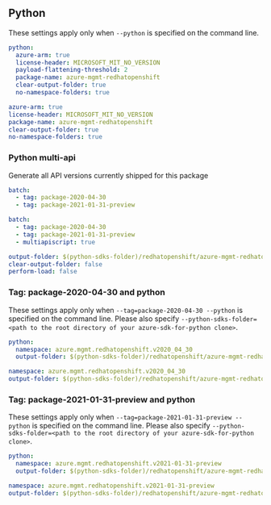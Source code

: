 ## Python

These settings apply only when `--python` is specified on the command line.

```yaml $(python) && !$(track2)
python:
  azure-arm: true
  license-header: MICROSOFT_MIT_NO_VERSION
  payload-flattening-threshold: 2
  package-name: azure-mgmt-redhatopenshift
  clear-output-folder: true
  no-namespace-folders: true
```
```yaml $(python) && $(track2)
azure-arm: true
license-header: MICROSOFT_MIT_NO_VERSION
package-name: azure-mgmt-redhatopenshift
clear-output-folder: true
no-namespace-folders: true
```

### Python multi-api

Generate all API versions currently shipped for this package

```yaml $(python) && $(multiapi) && !$(track2)
batch:
  - tag: package-2020-04-30
  - tag: package-2021-01-31-preview
```
```yaml $(python) && $(multiapi) && $(track2)
batch:
  - tag: package-2020-04-30
  - tag: package-2021-01-31-preview
  - multiapiscript: true
```

``` yaml $(multiapiscript)
output-folder: $(python-sdks-folder)/redhatopenshift/azure-mgmt-redhatopenshift/azure/mgmt/redhatopenshift/
clear-output-folder: false
perform-load: false
```

### Tag: package-2020-04-30 and python

These settings apply only when `--tag=package-2020-04-30 --python` is specified on the command line.
Please also specify `--python-sdks-folder=<path to the root directory of your azure-sdk-for-python clone>`.

``` yaml $(tag) == 'package-2020-04-30' && $(python) && !$(track2)
python:
  namespace: azure.mgmt.redhatopenshift.v2020_04_30
  output-folder: $(python-sdks-folder)/redhatopenshift/azure-mgmt-redhatopenshift/azure/mgmt/redhatopenshift/v2020_04_30
```

``` yaml $(tag) == 'package-2020-04-30' && $(python) && $(track2)
namespace: azure.mgmt.redhatopenshift.v2020_04_30
output-folder: $(python-sdks-folder)/redhatopenshift/azure-mgmt-redhatopenshift/azure/mgmt/redhatopenshift/v2020_04_30
```

### Tag: package-2021-01-31-preview and python

These settings apply only when `--tag=package-2021-01-31-preview --python` is specified on the command line.
Please also specify `--python-sdks-folder=<path to the root directory of your azure-sdk-for-python clone>`.

``` yaml $(tag) == 'package-2021-01-31-preview' && $(python) && !$(track2)
python:
  namespace: azure.mgmt.redhatopenshift.v2021-01-31-preview
  output-folder: $(python-sdks-folder)/redhatopenshift/azure-mgmt-redhatopenshift/azure/mgmt/redhatopenshift/v2021-01-31-preview
```

``` yaml $(tag) == 'package-2021-01-31-preview' && $(python) && $(track2)
namespace: azure.mgmt.redhatopenshift.v2021-01-31-preview
output-folder: $(python-sdks-folder)/redhatopenshift/azure-mgmt-redhatopenshift/azure/mgmt/redhatopenshift/v2021-01-31-preview
```

